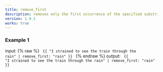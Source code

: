 ```yaml
---
title: remove_first
description: removes only the first occurrence of the specified substring from a string.
version: 1.9.1
works: true
---
```

### Example 1
input: {% raw %}
<code>
{{ "I strained to see the train through the rain" | remove_first: "rain" }}
</code>
{% endraw %}
output:
<code>
{{ "I strained to see the train through the rain" | remove_first: "rain" }}
</code>